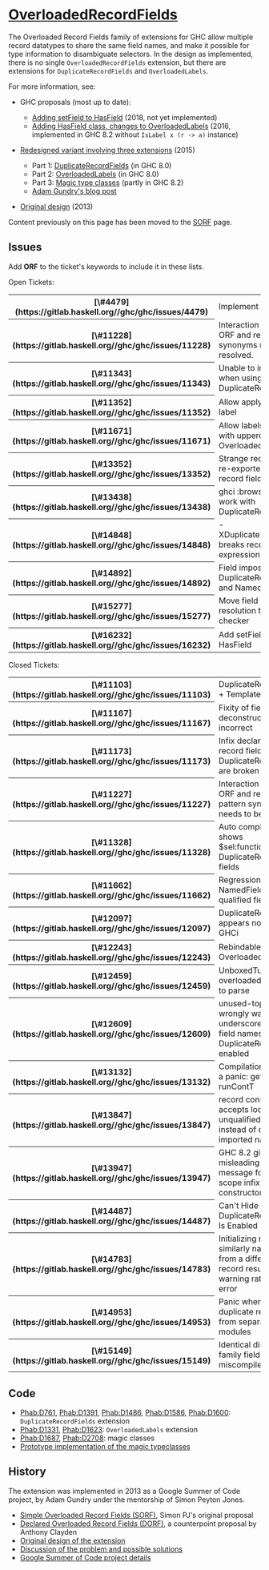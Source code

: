 # [OverloadedRecordFields](records/overloaded-record-fields)


The Overloaded Record Fields family of extensions for GHC allow multiple record datatypes to share the same field names, and make it possible for type information to disambiguate selectors. In the design as implemented, there is no single `OverloadedRecordFields` extension, but there are extensions for `DuplicateRecordFields` and `OverloadedLabels`.


For more information, see:

- GHC proposals (most up to date):

  - [Adding setField to HasField](https://github.com/ghc-proposals/ghc-proposals/blob/master/proposals/0042-record-set-field.rst) (2018, not yet implemented)
  - [Adding HasField class, changes to OverloadedLabels](https://github.com/ghc-proposals/ghc-proposals/blob/master/proposals/0002-overloaded-record-fields.rst) (2016, implemented in GHC 8.2 without `IsLabel x (r -> a)` instance)
- [Redesigned variant involving three extensions](records/overloaded-record-fields/redesign) (2015)

  - Part 1: [DuplicateRecordFields](records/overloaded-record-fields/duplicate-record-fields) (in GHC 8.0)
  - Part 2: [OverloadedLabels](records/overloaded-record-fields/overloaded-labels) (in GHC 8.0)
  - Part 3: [Magic type classes](records/overloaded-record-fields/magic-classes) (partly in GHC 8.2)
  - [Adam Gundry's blog post](http://www.well-typed.com/blog/2015/03/overloadedrecordfields-revived/)
- [Original design](https://ghc.haskell.org/trac/ghc/wiki/Records/OverloadedRecordFields/Design) (2013)


Content previously on this page has been moved to the [SORF](records/overloaded-record-fields/sorf) page.

## Issues


Add **ORF** to the ticket's keywords to include it in these lists.


Open Tickets:

<table><tr><th>[\#4479](https://gitlab.haskell.org//ghc/ghc/issues/4479)</th>
<td>Implement TDNR</td></tr>
<tr><th>[\#11228](https://gitlab.haskell.org//ghc/ghc/issues/11228)</th>
<td>Interaction between ORF and record pattern synonyms needs to be resolved.</td></tr>
<tr><th>[\#11343](https://gitlab.haskell.org//ghc/ghc/issues/11343)</th>
<td>Unable to infer type when using DuplicateRecordFields</td></tr>
<tr><th>[\#11352](https://gitlab.haskell.org//ghc/ghc/issues/11352)</th>
<td>Allow applying type to label</td></tr>
<tr><th>[\#11671](https://gitlab.haskell.org//ghc/ghc/issues/11671)</th>
<td>Allow labels starting with uppercase with OverloadedLabels</td></tr>
<tr><th>[\#13352](https://gitlab.haskell.org//ghc/ghc/issues/13352)</th>
<td>Strange requirement for re-exported duplicate record fields</td></tr>
<tr><th>[\#13438](https://gitlab.haskell.org//ghc/ghc/issues/13438)</th>
<td>ghci :browse does not work with DuplicateRecordFields</td></tr>
<tr><th>[\#14848](https://gitlab.haskell.org//ghc/ghc/issues/14848)</th>
<td>-XDuplicateRecordFields breaks record expression splices</td></tr>
<tr><th>[\#14892](https://gitlab.haskell.org//ghc/ghc/issues/14892)</th>
<td>Field imposters with DuplicateRecordFields and NamedFieldPuns.</td></tr>
<tr><th>[\#15277](https://gitlab.haskell.org//ghc/ghc/issues/15277)</th>
<td>Move field name resolution to the type-checker</td></tr>
<tr><th>[\#16232](https://gitlab.haskell.org//ghc/ghc/issues/16232)</th>
<td>Add setField to HasField</td></tr></table>


Closed Tickets:

<table><tr><th>[\#11103](https://gitlab.haskell.org//ghc/ghc/issues/11103)</th>
<td>DuplicateRecordFields + TemplateHaskell</td></tr>
<tr><th>[\#11167](https://gitlab.haskell.org//ghc/ghc/issues/11167)</th>
<td>Fixity of field-deconstructors incorrect</td></tr>
<tr><th>[\#11173](https://gitlab.haskell.org//ghc/ghc/issues/11173)</th>
<td>Infix declarations for record fields with DuplicateRecordFields are broken</td></tr>
<tr><th>[\#11227](https://gitlab.haskell.org//ghc/ghc/issues/11227)</th>
<td>Interaction between ORF and record pattern synonyms needs to be resolved.</td></tr>
<tr><th>[\#11328](https://gitlab.haskell.org//ghc/ghc/issues/11328)</th>
<td>Auto complete in ghci shows $sel:function:Type for DuplicateRecordFields fields</td></tr>
<tr><th>[\#11662](https://gitlab.haskell.org//ghc/ghc/issues/11662)</th>
<td>Regression using NamedFieldPuns with qualified field names</td></tr>
<tr><th>[\#12097](https://gitlab.haskell.org//ghc/ghc/issues/12097)</th>
<td>DuplicateRecordFields appears not to work in GHCi</td></tr>
<tr><th>[\#12243](https://gitlab.haskell.org//ghc/ghc/issues/12243)</th>
<td>RebindableSyntax and OverloadedLabels</td></tr>
<tr><th>[\#12459](https://gitlab.haskell.org//ghc/ghc/issues/12459)</th>
<td>UnboxedTuple makes overloaded labels fail to parse</td></tr>
<tr><th>[\#12609](https://gitlab.haskell.org//ghc/ghc/issues/12609)</th>
<td>unused-top-binds wrongly warns about underscore-prefixed field names when DuplicateRecordFields enabled</td></tr>
<tr><th>[\#13132](https://gitlab.haskell.org//ghc/ghc/issues/13132)</th>
<td>Compilation fails with a panic: get_op runContT</td></tr>
<tr><th>[\#13847](https://gitlab.haskell.org//ghc/ghc/issues/13847)</th>
<td>record construction accepts local unqualified name instead of qualified imported name</td></tr>
<tr><th>[\#13947](https://gitlab.haskell.org//ghc/ghc/issues/13947)</th>
<td>GHC 8.2 gives misleading error message for out-of-scope infix type constructor</td></tr>
<tr><th>[\#14487](https://gitlab.haskell.org//ghc/ghc/issues/14487)</th>
<td>Can't Hide Field When DuplicateRecordFields Is Enabled</td></tr>
<tr><th>[\#14783](https://gitlab.haskell.org//ghc/ghc/issues/14783)</th>
<td>Initializing record with similarly named field from a different record results in warning rather than error</td></tr>
<tr><th>[\#14953](https://gitlab.haskell.org//ghc/ghc/issues/14953)</th>
<td>Panic when exporting duplicate record fields from separate modules</td></tr>
<tr><th>[\#15149](https://gitlab.haskell.org//ghc/ghc/issues/15149)</th>
<td>Identical distinct type family fields miscompiled</td></tr></table>

## Code

- [Phab:D761](https://phabricator.haskell.org/D761), [Phab:D1391](https://phabricator.haskell.org/D1391), [Phab:D1486](https://phabricator.haskell.org/D1486), [Phab:D1586](https://phabricator.haskell.org/D1586), [Phab:D1600](https://phabricator.haskell.org/D1600): `DuplicateRecordFields` extension
- [Phab:D1331](https://phabricator.haskell.org/D1331), [Phab:D1623](https://phabricator.haskell.org/D1623): `OverloadedLabels` extension
- [Phab:D1687](https://phabricator.haskell.org/D1687), [Phab:D2708](https://phabricator.haskell.org/D2708): magic classes
- [Prototype implementation of the magic typeclasses](https://github.com/adamgundry/records-prototype)

## History


The extension was implemented in 2013 as a Google Summer of Code project, by Adam Gundry under the mentorship of Simon Peyton Jones.

- [Simple Overloaded Record Fields (SORF)](records/overloaded-record-fields/sorf), Simon PJ's original proposal
- [Declared Overloaded Record Fields (DORF)](records/declared-overloaded-record-fields), a counterpoint proposal by Anthony Clayden
- [Original design of the extension](records/overloaded-record-fields/design)
- [Discussion of the problem and possible solutions](records)
- [Google Summer of Code project details](http://www.google-melange.com/gsoc/project/google/gsoc2013/adamgundry/4766932662222848)
